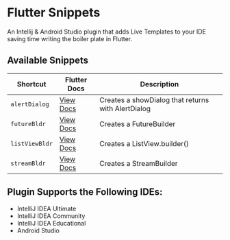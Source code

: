 # Flutter Snippets
An Intellij & Android Studio plugin that adds Live Templates to your IDE saving time writing the boiler plate in Flutter.


## Available Snippets
| Shortcut| Flutter Docs| Description|
| ---------- | ------------------------ | -------------- |
|`alertDialog`|[View Docs](https://docs.flutter.io/flutter/widgets/AlertDialog-class.html)|Creates a showDialog that returns with AlertDialog|
|`futureBldr`|[View Docs](https://docs.flutter.io/flutter/widgets/FutureBuilder-class.html)|Creates a FutureBuilder|
|`listViewBldr`|[View Docs](https://docs.flutter.io/flutter/widgets/ListView.builder.html)|Creates a ListView.builder()|
|`streamBldr`|[View Docs](https://docs.flutter.io/flutter/widgets/StreamBuilder-class.html)|Creates a StreamBuilder|

## Plugin Supports the Following IDEs:
* IntelliJ IDEA Ultimate
* IntelliJ IDEA Community
* IntelliJ IDEA Educational
* Android Studio
